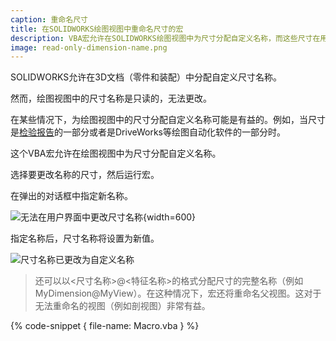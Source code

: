 ```yaml
---
caption: 重命名尺寸
title: 在SOLIDWORKS绘图视图中重命名尺寸的宏
description: VBA宏允许在SOLIDWORKS绘图视图中为尺寸分配自定义名称，而这些尺寸在用户界面中无法重命名
image: read-only-dimension-name.png
---
```

SOLIDWORKS允许在3D文档（零件和装配）中分配自定义尺寸名称。

然而，绘图视图中的尺寸名称是只读的，无法更改。

在某些情况下，为绘图视图中的尺寸分配自定义名称可能是有益的。例如，当尺寸是[检验报告](/solidworks-api/document/drawing/export-dimensions/)的一部分或者是DriveWorks等绘图自动化软件的一部分时。

这个VBA宏允许在绘图视图中为尺寸分配自定义名称。

选择要更改名称的尺寸，然后运行宏。

在弹出的对话框中指定新名称。

![无法在用户界面中更改尺寸名称](read-only-dimension-name.png){width=600}

指定名称后，尺寸名称将设置为新值。

![尺寸名称已更改为自定义名称](renamed-dimension.png)

> 还可以以\<尺寸名称\>@\<特征名称\>的格式分配尺寸的完整名称（例如MyDimension@MyView）。在这种情况下，宏还将重命名父视图。这对于无法重命名的视图（例如剖视图）非常有益。

{% code-snippet { file-name: Macro.vba } %}